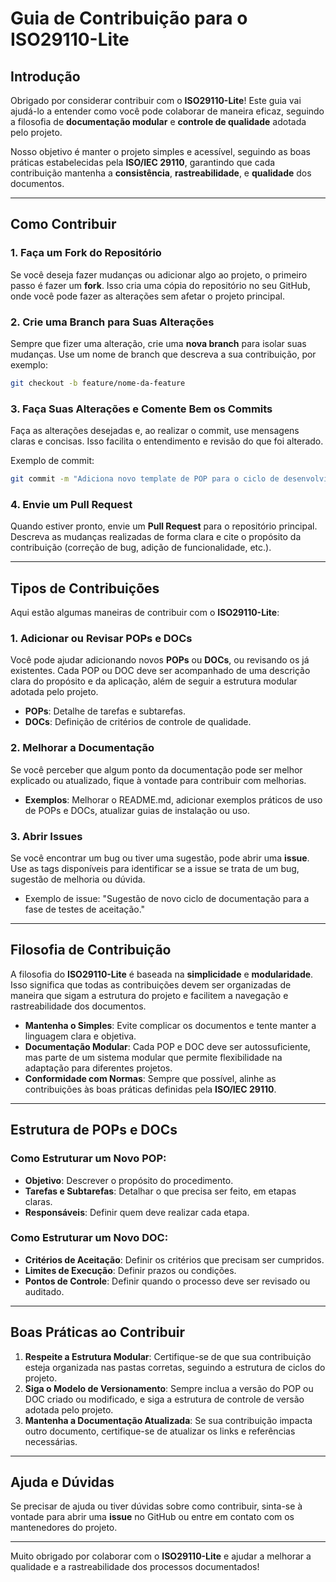 # Guia de Contribuição para o ISO29110-Lite

## Introdução

Obrigado por considerar contribuir com o **ISO29110-Lite**! Este guia vai ajudá-lo a entender como você pode colaborar de maneira eficaz, seguindo a filosofia de **documentação modular** e **controle de qualidade** adotada pelo projeto.

Nosso objetivo é manter o projeto simples e acessível, seguindo as boas práticas estabelecidas pela **ISO/IEC 29110**, garantindo que cada contribuição mantenha a **consistência**, **rastreabilidade**, e **qualidade** dos documentos.

---

## Como Contribuir

### 1. Faça um **Fork** do Repositório
Se você deseja fazer mudanças ou adicionar algo ao projeto, o primeiro passo é fazer um **fork**. Isso cria uma cópia do repositório no seu GitHub, onde você pode fazer as alterações sem afetar o projeto principal.

### 2. Crie uma **Branch** para Suas Alterações
Sempre que fizer uma alteração, crie uma **nova branch** para isolar suas mudanças. Use um nome de branch que descreva a sua contribuição, por exemplo:

```bash
git checkout -b feature/nome-da-feature
```

### 3. Faça Suas Alterações e **Comente Bem os Commits**
Faça as alterações desejadas e, ao realizar o commit, use mensagens claras e concisas. Isso facilita o entendimento e revisão do que foi alterado. 

Exemplo de commit:

```bash
git commit -m "Adiciona novo template de POP para o ciclo de desenvolvimento"
```

### 4. Envie um **Pull Request**
Quando estiver pronto, envie um **Pull Request** para o repositório principal. Descreva as mudanças realizadas de forma clara e cite o propósito da contribuição (correção de bug, adição de funcionalidade, etc.). 

---

## Tipos de Contribuições

Aqui estão algumas maneiras de contribuir com o **ISO29110-Lite**:

### 1. **Adicionar ou Revisar POPs e DOCs**
Você pode ajudar adicionando novos **POPs** ou **DOCs**, ou revisando os já existentes. Cada POP ou DOC deve ser acompanhado de uma descrição clara do propósito e da aplicação, além de seguir a estrutura modular adotada pelo projeto.

- **POPs**: Detalhe de tarefas e subtarefas.
- **DOCs**: Definição de critérios de controle de qualidade.

### 2. **Melhorar a Documentação**
Se você perceber que algum ponto da documentação pode ser melhor explicado ou atualizado, fique à vontade para contribuir com melhorias.

- **Exemplos**: Melhorar o README.md, adicionar exemplos práticos de uso de POPs e DOCs, atualizar guias de instalação ou uso.

### 3. **Abrir Issues**
Se você encontrar um bug ou tiver uma sugestão, pode abrir uma **issue**. Use as tags disponíveis para identificar se a issue se trata de um bug, sugestão de melhoria ou dúvida.

- Exemplo de issue: "Sugestão de novo ciclo de documentação para a fase de testes de aceitação."

---

## Filosofia de Contribuição

A filosofia do **ISO29110-Lite** é baseada na **simplicidade** e **modularidade**. Isso significa que todas as contribuições devem ser organizadas de maneira que sigam a estrutura do projeto e facilitem a navegação e rastreabilidade dos documentos.

- **Mantenha o Simples**: Evite complicar os documentos e tente manter a linguagem clara e objetiva.
- **Documentação Modular**: Cada POP e DOC deve ser autossuficiente, mas parte de um sistema modular que permite flexibilidade na adaptação para diferentes projetos.
- **Conformidade com Normas**: Sempre que possível, alinhe as contribuições às boas práticas definidas pela **ISO/IEC 29110**.

---

## Estrutura de POPs e DOCs

### Como Estruturar um Novo POP:
- **Objetivo**: Descrever o propósito do procedimento.
- **Tarefas e Subtarefas**: Detalhar o que precisa ser feito, em etapas claras.
- **Responsáveis**: Definir quem deve realizar cada etapa.

### Como Estruturar um Novo DOC:
- **Critérios de Aceitação**: Definir os critérios que precisam ser cumpridos.
- **Limites de Execução**: Definir prazos ou condições.
- **Pontos de Controle**: Definir quando o processo deve ser revisado ou auditado.

---

## Boas Práticas ao Contribuir

1. **Respeite a Estrutura Modular**: Certifique-se de que sua contribuição esteja organizada nas pastas corretas, seguindo a estrutura de ciclos do projeto.
2. **Siga o Modelo de Versionamento**: Sempre inclua a versão do POP ou DOC criado ou modificado, e siga a estrutura de controle de versão adotada pelo projeto.
3. **Mantenha a Documentação Atualizada**: Se sua contribuição impacta outro documento, certifique-se de atualizar os links e referências necessárias.

---

## Ajuda e Dúvidas

Se precisar de ajuda ou tiver dúvidas sobre como contribuir, sinta-se à vontade para abrir uma **issue** no GitHub ou entre em contato com os mantenedores do projeto.

---

Muito obrigado por colaborar com o **ISO29110-Lite** e ajudar a melhorar a qualidade e a rastreabilidade dos processos documentados!
